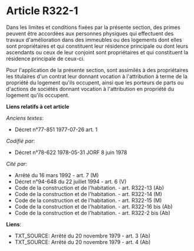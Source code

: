 # Article R322-1

Dans les limites et conditions fixées par la présente section, des primes peuvent être accordées aux personnes physiques qui
effectuent des travaux d'amélioration dans des immeubles ou des logements dont elles sont propriétaires et qui constituent
leur résidence principale ou dont leurs ascendants ou ceux de leur conjoint sont propriétaires et qui constituent la
résidence principale de ceux-ci.

Pour l'application de la présente section, sont assimilés à des propriétaires les titulaires d'un contrat leur donnant
vocation à l'attribution à terme de la propriété du logement qu'ils occupent, ainsi que les porteurs de parts ou d'actions de
sociétés donnant vocation à l'attribution en propriété du logement qu'ils occupent.

**Liens relatifs à cet article**

_Anciens textes_:

  - Décret n°77-851 1977-07-26 art. 1

_Codifié par_:

  - Décret n°78-622 1978-05-31 JORF 8 juin 1978

_Cité par_:

  - Arrêté du 16 mars 1992 - art. 7 (M)
  - Décret n°94-648 du 22 juillet 1994 - art. 6 (V)
  - Code de la construction et de l'habitation. - art. R322-13 (Ab)
  - Code de la construction et de l'habitation. - art. R322-14 (M)
  - Code de la construction et de l'habitation. - art. R322-15 (M)
  - Code de la construction et de l'habitation. - art. R322-16 bis (Ab)
  - Code de la construction et de l'habitation. - art. R322-2 bis (Ab)

**Liens**:

  - TXT_SOURCE: Arrêté du 20 novembre 1979 - art. 3 (Ab)
  - TXT_SOURCE: Arrêté du 20 novembre 1979 - art. 4 (Ab)
